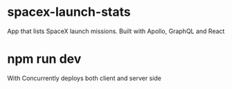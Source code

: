 # spacex-launch-stats
App that lists SpaceX launch missions. Built with Apollo, GraphQL and React

# npm run dev
With Concurrently deploys both client and server side
